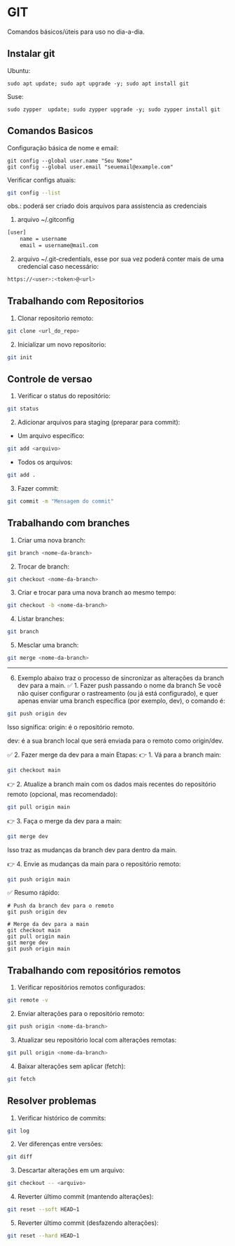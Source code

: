 # GIT
Comandos básicos/úteis para uso no dia-a-dia.

## Instalar git

Ubuntu:
```bash=
sudo apt update; sudo apt upgrade -y; sudo apt install git
```

Suse: 
```bash=
sudo zypper  update; sudo zypper upgrade -y; sudo zypper install git
```

## Comandos Basicos
Configuração básica de nome e email:
```bash=
git config --global user.name "Seu Nome"
git config --global user.email "seuemail@example.com"
```

Verificar configs atuais: 
```bash
git config --list
```

obs.: poderá ser criado dois arquivos para assistencia as credenciais
1. arquivo ~/.gitconfig
```bash
[user]
	name = username
	email = username@mail.com
```

2. arquivo ~/.git-credentials, esse por sua vez poderá conter mais de uma credencial caso necessário:
```bash
https://<user>:<token>@<url>
```

## Trabalhando com Repositorios
1. Clonar repositorio remoto: 
```bash
git clone <url_do_repo>
```

2. Inicializar um novo repositorio: 
```bash
git init
```

## Controle de versao
1. Verificar o status do repositório:

```bash
git status
```

2. Adicionar arquivos para staging (preparar para commit):

- Um arquivo específico:
```bash
git add <arquivo>
```

- Todos os arquivos:
```bash
git add .
```

3. Fazer commit:
```bash
git commit -m "Mensagem do commit"
```

## Trabalhando com branches
1. Criar uma nova branch:
```bash
git branch <nome-da-branch>
```

2. Trocar de branch:
```bash
git checkout <nome-da-branch>
```

3. Criar e trocar para uma nova branch ao mesmo tempo:
```bash
git checkout -b <nome-da-branch>
```

4. Listar branches:
```bash
git branch
```

5. Mesclar uma branch:
```bash
git merge <nome-da-branch>
```
---
6. Exemplo abaixo traz o processo de sincronizar as alterações da branch dev para a main.
✅ 1. Fazer push passando o nome da branch
Se você não quiser configurar o rastreamento (ou já está configurado), e quer apenas enviar uma branch específica (por exemplo, dev), o comando é:

```bash
git push origin dev
```
Isso significa:
origin: é o repositório remoto.

dev: é a sua branch local que será enviada para o remoto como origin/dev.

✅ 2. Fazer merge da dev para a main
Etapas:
👉 1. Vá para a branch main:
```bash
git checkout main
```

👉 2. Atualize a branch main com os dados mais recentes do repositório remoto (opcional, mas recomendado):
```bash
git pull origin main
```

👉 3. Faça o merge da dev para a main:
```bash
git merge dev
```
Isso traz as mudanças da branch dev para dentro da main.

👉 4. Envie as mudanças da main para o repositório remoto:
```bash
git push origin main
```

✅ Resumo rápido:
```=bash
# Push da branch dev para o remoto
git push origin dev

# Merge da dev para a main
git checkout main
git pull origin main
git merge dev
git push origin main
```

## Trabalhando com repositórios remotos
1. Verificar repositórios remotos configurados:
```bash
git remote -v
```

2. Enviar alterações para o repositório remoto:
```bash
git push origin <nome-da-branch>
```

3. Atualizar seu repositório local com alterações remotas:
```bash
git pull origin <nome-da-branch>
```

4. Baixar alterações sem aplicar (fetch):
```bash
git fetch
```

## Resolver problemas
1. Verificar histórico de commits:
```bash
git log
```

2. Ver diferenças entre versões:
```bash
git diff
```

3. Descartar alterações em um arquivo:
```bash
git checkout -- <arquivo>
```

4. Reverter último commit (mantendo alterações):
```bash
git reset --soft HEAD~1
```

5. Reverter último commit (desfazendo alterações):
```bash
git reset --hard HEAD~1
```
